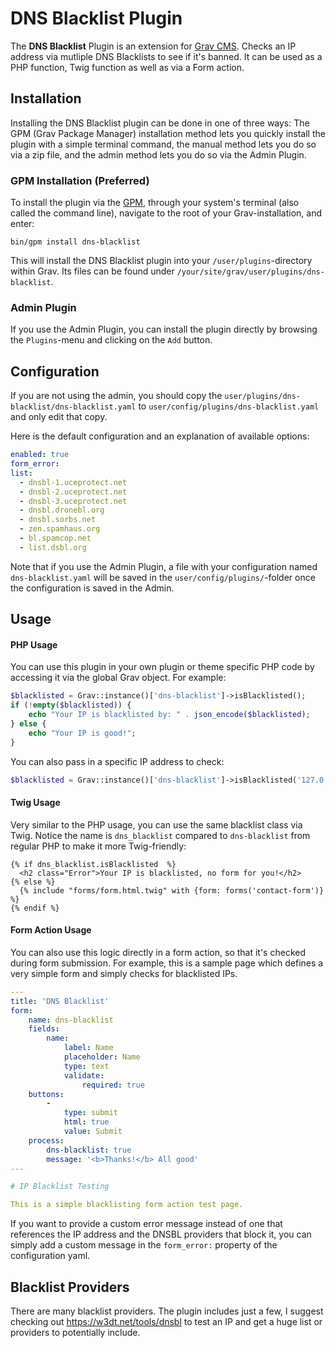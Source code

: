 # DNS Blacklist Plugin

The **DNS Blacklist** Plugin is an extension for [Grav CMS](http://github.com/getgrav/grav). Checks an IP address via mutliple DNS Blacklists to see if it's banned.  It can be used as a PHP function, Twig function as well as via a Form action.

## Installation

Installing the DNS Blacklist plugin can be done in one of three ways: The GPM (Grav Package Manager) installation method lets you quickly install the plugin with a simple terminal command, the manual method lets you do so via a zip file, and the admin method lets you do so via the Admin Plugin.

### GPM Installation (Preferred)

To install the plugin via the [GPM](http://learn.getgrav.org/advanced/grav-gpm), through your system's terminal (also called the command line), navigate to the root of your Grav-installation, and enter:

    bin/gpm install dns-blacklist

This will install the DNS Blacklist plugin into your `/user/plugins`-directory within Grav. Its files can be found under `/your/site/grav/user/plugins/dns-blacklist`.

### Admin Plugin

If you use the Admin Plugin, you can install the plugin directly by browsing the `Plugins`-menu and clicking on the `Add` button.

## Configuration

If you are not using the admin, you should copy the `user/plugins/dns-blacklist/dns-blacklist.yaml` to `user/config/plugins/dns-blacklist.yaml` and only edit that copy.

Here is the default configuration and an explanation of available options:

```yaml
enabled: true
form_error:
list:
  - dnsbl-1.uceprotect.net
  - dnsbl-2.uceprotect.net
  - dnsbl-3.uceprotect.net
  - dnsbl.dronebl.org
  - dnsbl.sorbs.net
  - zen.spamhaus.org
  - bl.spamcop.net
  - list.dsbl.org
```

Note that if you use the Admin Plugin, a file with your configuration named `dns-blacklist.yaml` will be saved in the `user/config/plugins/`-folder once the configuration is saved in the Admin.

## Usage

#### PHP Usage

You can use this plugin in your own plugin or theme specific PHP code by accessing it via the global Grav object. For example:

```php
$blacklisted = Grav::instance()['dns-blacklist']->isBlacklisted();
if (!empty($blacklisted)) {
    echo "Your IP is blacklisted by: " . json_encode($blacklisted);
} else {
    echo "Your IP is good!";
}
```

You can also pass in a specific IP address to check:

```php
$blacklisted = Grav::instance()['dns-blacklist']->isBlacklisted('127.0.0.1');
```

#### Twig Usage

Very similar to the PHP usage, you can use the same blacklist class via Twig.  Notice the name is `dns_blacklist` compared to `dns-blacklist` from regular PHP to make it more Twig-friendly:

```twig
{% if dns_blacklist.isBlacklisted  %}
  <h2 class="Error">Your IP is blacklisted, no form for you!</h2>
{% else %}
  {% include "forms/form.html.twig" with {form: forms('contact-form')} %}
{% endif %}
```

#### Form Action Usage

You can also use this logic directly in a form action, so that it's checked during form submission.  For example, this is a sample page which defines a very simple form and simply checks for blacklisted IPs.

```yaml
---
title: 'DNS Blacklist'
form:
    name: dns-blacklist
    fields:
        name:
            label: Name
            placeholder: Name
            type: text
            validate:
                required: true
    buttons:
        -
            type: submit
            html: true
            value: Submit
    process:
        dns-blacklist: true
        message: '<b>Thanks!</b> All good'
---

# IP Blacklist Testing

This is a simple blacklisting form action test page.
```

If you want to provide a custom error message instead of one that references the IP address and the DNSBL providers that block it, you can simply add a custom message in the `form_error:` property of the configuration yaml.

## Blacklist Providers

There are many blacklist providers.  The plugin includes just a few, I suggest checking out https://w3dt.net/tools/dnsbl to test an IP and get a huge list or providers to potentially include.


